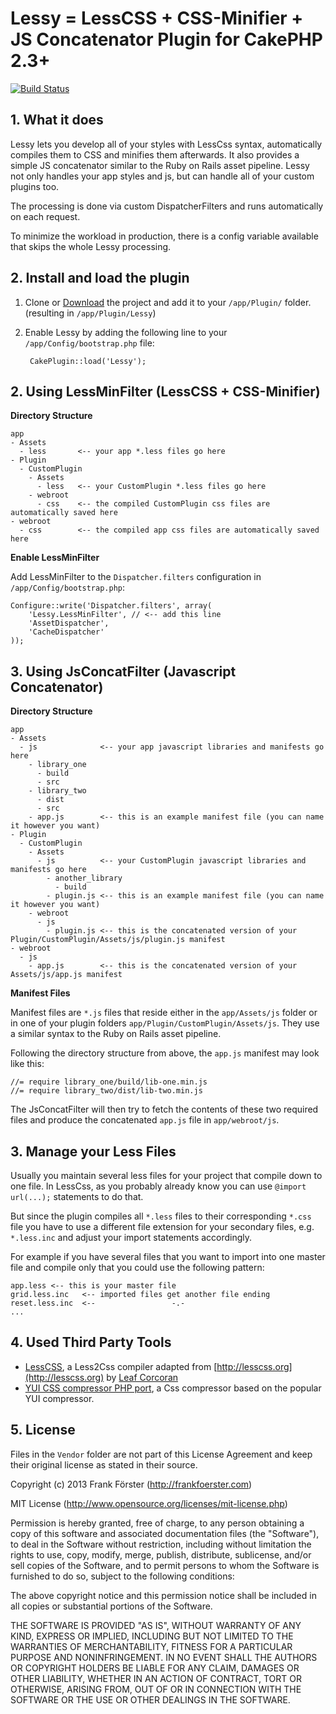 # Lessy = LessCSS + CSS-Minifier + JS Concatenator Plugin for CakePHP 2.3+
[![Build Status](https://travis-ci.org/frankfoerster/cakephp-lessy.png?branch=master)](https://travis-ci.org/frankfoerster/cakephp-lessy)

## 1. What it does

Lessy lets you develop all of your styles with LessCss syntax, automatically compiles them to CSS and minifies them afterwards. It also provides a simple JS concatenator similar to the Ruby on Rails asset pipeline. Lessy not only handles your app styles and js, but can handle all of your custom plugins too.

The processing is done via custom DispatcherFilters and runs automatically on each request.

To minimize the workload in production, there is a config variable available that skips the whole Lessy processing.

## 2. Install and load the plugin

1. Clone or [Download](http://github.com/frankfoerster/cakephp-lessy/zipball/master) the project and add it to your `/app/Plugin/` folder. (resulting in `/app/Plugin/Lessy`)
2. Enable Lessy by adding the following line to your `/app/Config/bootstrap.php` file:

        CakePlugin::load('Lessy');

## 2. Using LessMinFilter (LessCSS + CSS-Minifier)

**Directory Structure**

    app
    - Assets
      - less       <-- your app *.less files go here
    - Plugin
      - CustomPlugin
        - Assets
          - less   <-- your CustomPlugin *.less files go here
        - webroot
          - css    <-- the compiled CustomPlugin css files are automatically saved here
    - webroot
      - css        <-- the compiled app css files are automatically saved here

**Enable LessMinFilter**

Add LessMinFilter to the `Dispatcher.filters` configuration in `/app/Config/bootstrap.php`:

    Configure::write('Dispatcher.filters', array(
        'Lessy.LessMinFilter', // <-- add this line
        'AssetDispatcher',
        'CacheDispatcher'
    ));

## 3. Using JsConcatFilter (Javascript Concatenator)

**Directory Structure**

    app
    - Assets
      - js              <-- your app javascript libraries and manifests go here
        - library_one
          - build
          - src
        - library_two
          - dist
          - src
        - app.js        <-- this is an example manifest file (you can name it however you want)
    - Plugin
      - CustomPlugin
        - Assets
          - js          <-- your CustomPlugin javascript libraries and manifests go here
            - another_library
              - build
            - plugin.js <-- this is an example manifest file (you can name it however you want)
        - webroot
          - js
            - plugin.js <-- this is the concatenated version of your Plugin/CustomPlugin/Assets/js/plugin.js manifest
    - webroot
      - js
        - app.js        <-- this is the concatenated version of your Assets/js/app.js manifest

**Manifest Files**

Manifest files are `*.js` files that reside either in the `app/Assets/js` folder or in one of your plugin folders `app/Plugin/CustomPlugin/Assets/js`.
They use a similar syntax to the Ruby on Rails asset pipeline.

Following the directory structure from above, the `app.js` manifest may look like this:

    //= require library_one/build/lib-one.min.js
    //= require library_two/dist/lib-two.min.js

The JsConcatFilter will then try to fetch the contents of these two required files and produce the concatenated `app.js` file in `app/webroot/js`.

## 3. Manage your Less Files

Usually you maintain several less files for your project that compile down to one file. In LessCss, as you probably already know you can use `@import url(...);` statements to do that.

But since the plugin compiles all `*.less` files to their corresponding `*.css` file you have to use a different file extension for your secondary files, e.g. `*.less.inc` and adjust your import statements accordingly.

For example if you have several files that you want to import into one master file and compile only that you could use the following pattern:

    app.less <-- this is your master file
    grid.less.inc   <-- imported files get another file ending
    reset.less.inc  <--                 -.-
    ...

## 4. Used Third Party Tools

* [LessCSS](http://leafo.net/lessphp), a Less2Css compiler adapted from [http://lesscss.org](http://lesscss.org) by [Leaf Corcoran](mailto://leafot@gmail.com)
* [YUI CSS compressor PHP port](https://github.com/tubalmartin/YUI-CSS-compressor-PHP-port), a Css compressor based on the popular YUI compressor.

## 5. License

Files in the `Vendor` folder are not part of this License Agreement and keep their original license as stated in their source.

Copyright (c) 2013 Frank Förster (http://frankfoerster.com)

MIT License (http://www.opensource.org/licenses/mit-license.php)

Permission is hereby granted, free of charge, to any person obtaining a copy
of this software and associated documentation files (the "Software"), to deal
in the Software without restriction, including without limitation the rights
to use, copy, modify, merge, publish, distribute, sublicense, and/or sell
copies of the Software, and to permit persons to whom the Software is
furnished to do so, subject to the following conditions:

The above copyright notice and this permission notice shall be included in
all copies or substantial portions of the Software.

THE SOFTWARE IS PROVIDED "AS IS", WITHOUT WARRANTY OF ANY KIND, EXPRESS OR
IMPLIED, INCLUDING BUT NOT LIMITED TO THE WARRANTIES OF MERCHANTABILITY,
FITNESS FOR A PARTICULAR PURPOSE AND NONINFRINGEMENT. IN NO EVENT SHALL THE
AUTHORS OR COPYRIGHT HOLDERS BE LIABLE FOR ANY CLAIM, DAMAGES OR OTHER
LIABILITY, WHETHER IN AN ACTION OF CONTRACT, TORT OR OTHERWISE, ARISING FROM,
OUT OF OR IN CONNECTION WITH THE SOFTWARE OR THE USE OR OTHER DEALINGS IN
THE SOFTWARE.
